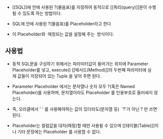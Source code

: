 - [[SQL]]에 안에 사용된 ?(물음표)를 지정하여 동적으로 [[쿼리(query)]]문이 수행될 수 있도록 하는 방법이다.

- SQL에 안에 사용된 ?(물음표)를 Placeholder라고 한다
- 이 Placeholder와  매칭되는 값을 설정해 주는  방식이다.

## 사용법

- 동적 SQL문을 구성하기 위해서는 파라미터값이 들어가는 위치에 Parameter Placeholder를 넣고, execute() [[메서드(Method)]]의 두번째 파라미터에 실제 값들이 저장되어 있는 Tuple 을 넣어 주면 된다.

- Parameter Placeholder 에서는 문자열나 숫자 모두 ?(혹은 Named Placeholder)를 사용하며, 문자열이라도 Placeholder 를 인용부호로 둘러싸지 않는다.
- 즉, 오라클에서 ' ' 를 사용해야하는 값이 있더라도(문자열 등)  '?'가 아닌 ? 만 쓰면 된다.  

- Placeholder는 컬럼값을 대치(매핑)할 때만 사용될 수 있으며 [[테이블(Table)]]이나 기타 문장에는 Placeholder 를 사용할 수 없다.